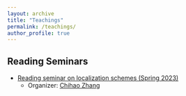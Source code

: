 ```yaml
---
layout: archive
title: "Teachings"
permalink: /teachings/
author_profile: true
---
```


## Reading Seminars
* [Reading seminar on localization schemes (Spring 2023)](https://notes.sjtu.edu.cn/s/srjxIefo_)
  * Organizer: [Chihao Zhang](http://chihaozhang.com/)